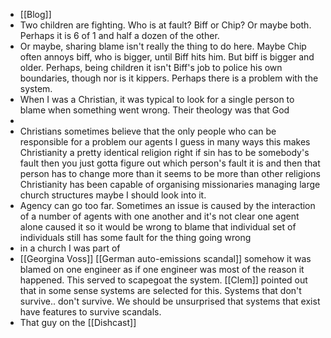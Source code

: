 - [[Blog]]
- Two children are fighting. Who is at fault? Biff or Chip? Or maybe both. Perhaps it is 6 of 1 and half a dozen of the other.
- Or maybe, sharing blame isn't really the thing to do here. Maybe Chip often annoys biff, who is bigger, until Biff hits him. But biff is bigger and older. Perhaps, being children it isn't Biff's job to police his own boundaries, though nor is it kippers. Perhaps there is a problem with the system.
- When I was a Christian, it was typical to look for a single person to blame when something went wrong. Their theology was that God
-
- Christians sometimes believe that the only people who can be responsible for a problem our agents I guess in many ways this makes Christianity a pretty identical religion right if sin has to be somebody's fault then you just gotta figure out which person's fault it is and then that person has to change more than it seems to be more than other religions Christianity has been capable of organising missionaries managing large church structures maybe I should look into it.
- Agency can go too far. Sometimes an issue is caused by the interaction of a number of agents with one another and it's not clear one agent alone caused it so it would be wrong to blame that individual set of individuals still has some fault for the thing going wrong
- in a church I was part of
- [[Georgina Voss]] [[German auto-emissions scandal]] somehow it was blamed on one engineer as if one engineer was most of the reason it happened. This served to scapegoat the system. [[Clem]] pointed out that in some sense systems are selected for this. Systems that don't survive.. don't survive. We should be unsurprised that systems that exist have features to survive scandals.
- That guy on the [[Dishcast]]